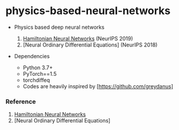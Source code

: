 # physics-based-neural-networks

- Physics based deep neural networks  
  1. [Hamiltonian Neural Networks] (NeurIPS 2019)
  2. [Neural Ordinary Differential Equations] (NeurIPS 2018)

- Dependencies
  - Python 3.7+
  - PyTorch==1.5
  - torchdiffeq
  - Codes are heavily inspired by [https://github.com/greydanus]

### Reference
1. [Hamiltonian Neural Networks]
2. [Neural Ordinary Differential Equations]

[https://github.com/greydanus]: https://github.com/greydanus/hamiltonian-nn
[Hamiltonian Neural Networks]: https://papers.nips.cc/paper/9672-hamiltonian-neural-networks.pdf
[https://github.com/rtqichen]: https://github.com/rtqichen/torchdiffeq
